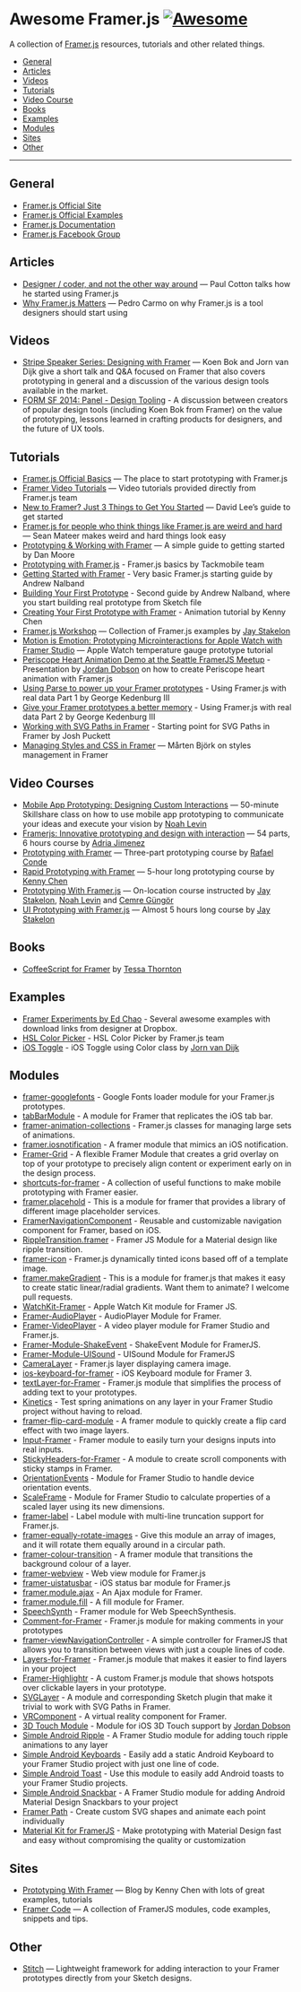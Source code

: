 # Awesome Framer.js [![Awesome](https://cdn.rawgit.com/sindresorhus/awesome/d7305f38d29fed78fa85652e3a63e154dd8e8829/media/badge.svg)](https://github.com/sindresorhus/awesome)

A collection of [Framer.js](http://framerjs.com) resources, tutorials and other related things.

* [General](#general)
* [Articles](#articles)
* [Videos](#videos)
* [Tutorials](#tutorials)
* [Video Course](#video-courses)
* [Books](#books)
* [Examples](#examples)
* [Modules](#modules)
* [Sites](#sites)
* [Other](#other)

---

## General
* [Framer.js Official Site](http://framerjs.com)
* [Framer.js Official Examples](http://framerjs.com/examples)
* [Framer.js Documentation](http://framerjs.com/docs)
* [Framer.js Facebook Group](https://www.facebook.com/groups/framerjs/)

## Articles
* [Designer / coder, and not the other way around](https://medium.com/road-to-infinity/designer-coder-and-not-the-other-way-around-4288098986e1#.a1ks034fn) — Paul Cotton talks how he started using Framer.js
* [Why Framer.js Matters](https://medium.com/@drocarmo/why-framer-js-matters-93eb1206e606#.846k6rca6) — Pedro Carmo on why Framer.js is a tool designers should start using

## Videos
* [Stripe Speaker Series: Designing with Framer](https://www.youtube.com/watch?v=mqk9Fw8FKLY) — Koen Bok and Jorn van Dijk give a short talk and Q&A focused on Framer that also covers prototyping in general and a discussion of the various design tools available in the market.
* [FORM SF 2014: Panel - Design Tooling](https://www.youtube.com/watch?v=gX0n4JUl18g) - A discussion between creators of popular design tools (including Koen Bok from Framer) on the value of prototyping, lessons learned in crafting products for designers, and the future of UX tools.

## Tutorials
* [Framer.js Official Basics](http://framerjs.com/learn/basics) — The place to start prototyping with Framer.js
* [Framer Video Tutorials](https://www.youtube.com/playlist?list=PL9p5auxyrweMB6JVO24jFvW4NZufHacjz) — Video tutorials provided directly from Framer.js team
* [New to Framer? Just 3 Things to Get You Started](https://medium.com/@designforhuman/new-to-framer-just-3-things-to-get-you-started-47397f27c71e#.uk7q8mqts) — David Lee’s guide to get started
* [Framer.js for people who think things like Framer.js are weird and hard](https://medium.com/@sean_mateer/framer-js-for-people-who-think-things-like-framer-js-are-weird-and-hard-add2068c8114#.epx95tg0t) — Sean Mateer makes weird and hard things look easy
* [Prototyping & Working with Framer](http://humaan.com/prototyping-with-framer/) — A simple guide to getting started by Dan Moore
* [Prototyping with Framer.js](http://blog.tackmobile.com/article/prototyping-framer-js/) - Framer.js basics by Tackmobile team
* [Getting Started with Framer](http://www.cutandfold.co/blog/2015/9/7/making-you-first-framer-prototype) - Very basic Framer.js starting guide by Andrew Nalband
* [Building Your First Prototype](http://www.cutandfold.co/blog/2015/9/8/building-your-first-prototype) - Second guide by Andrew Nalband, where you start building real prototype from Sketch file
* [Creating Your First Prototype with Framer](https://medium.com/@kennycheny/creating-your-first-prototype-with-framer-c39221da7668#.3jcem1x61) - Animation tutorial by Kenny Chen
* [Framer.js Workshop](http://codepen.io/collection/nRzzaZ/) — Collection of Framer.js examples by [Jay Stakelon](https://twitter.com/stakelon)
* [Motion is Emotion: Prototyping Microinteractions for Apple Watch with Framer Studio](https://blog.grandcentrix.net/motion-is-emotion/) — Apple Watch temperature gauge prototype tutorial
* [Periscope Heart Animation Demo at the Seattle FramerJS Meetup](https://www.youtube.com/watch?v=qFUXxqzZytU) - Presentation by [Jordan Dobson](https://twitter.com/jordandobson) on how to create Periscope heart animation with Framer.js
* [Using Parse to power up your Framer prototypes](https://medium.com/facebook-design/using-parse-to-power-up-your-framer-prototypes-88cb87009d00#.8noe6r2wb) - Using Framer.js with real data Part 1 by George Kedenburg III
* [Give your Framer prototypes a better memory](https://medium.com/facebook-design/give-your-framer-prototypes-a-better-memory-212b26e0f934#.6ws4983e7) - Using Framer.js with real data Part 2 by George Kedenburg III
* [Working with SVG Paths in Framer](https://medium.com/framer-prototyping/working-with-svg-paths-in-framer-43d3c2d08adc) - Starting point for SVG Paths in Framer by Josh Puckett
* [Managing Styles and CSS in Framer](http://martenbjork.com/2016/05/managing-styles-and-css-in-framer/) — Mårten Björk on styles management in Framer

## Video Courses
* [Mobile App Prototyping: Designing Custom Interactions](https://www.skillshare.com/classes/design/Mobile-App-Prototyping-Designing-Custom-Interactions/382444545) — 50-minute Skillshare class on how to use mobile app prototyping to communicate your ideas and execute your vision by [Noah Levin](https://twitter.com/nlevin)
* [Framerjs: Innovative prototyping and design with interaction](https://www.udemy.com/framerjs-prototyping-design-interaction-animation/?couponCode=FRAMER) — 54 parts, 6 hours course by [Adria Jimenez](https://twitter.com/ajimix)
* [Prototyping with Framer](http://www.sketchcasts.net/episodes/prototyping-with-framer-part-1) — Three-part prototyping course by [Rafael Conde](https://twitter.com/rafahari)
* [Rapid Prototyping with Framer](https://player.oreilly.com/videos/9781771374620) — 5-hour long prototyping course by [Kenny Chen](https://twitter.com/kennycheny)
* [Prototyping With Framer.js](https://generalassemb.ly/education/prototyping-with-framerjs) — On-location course instructed by [Jay Stakelon](https://twitter.com/stakelon), [Noah Levin](https://twitter.com/nlevin) and [Cemre Güngör](https://twitter.com/gem_ray)
* [UI Prototyping with Framer.js](https://www.pluralsight.com/courses/ui-prototyping-framer-js) — Almost 5 hours long course by [Jay Stakelon](https://twitter.com/stakelon)

## Books
* [CoffeeScript for Framer](http://coffeescript-for-framerjs.com) by [Tessa Thornton](https://twitter.com/tessthornton)

## Examples
* [Framer Experiments by Ed Chao](http://thatedchao.com/published/2014/09/27/framer.html) - Several awesome examples with download links from designer at Dropbox.
* [HSL Color Picker](http://share.framerjs.com/ft0uwf1jweid/) - HSL Color Picker by Framer.js team
* [iOS Toggle](http://share.framerjs.com/mraze47eux9w/) - iOS Toggle using Color class by [Jorn van Dijk](https://twitter.com/jornvandijk)

## Modules
* [framer-googlefonts](https://github.com/peteschaffner/framer-googlefonts) - Google Fonts loader module for your Framer.js prototypes.
* [tabBarModule](https://github.com/petterheterjag/tabBarModule) - A module for Framer that replicates the iOS tab bar.
* [framer-animation-collections](https://github.com/isaacw/framer-animation-collections) - Framer.js classes for managing large sets of animations.
* [framer.iosnotification](https://github.com/leinerud/framer.iosnotification) - A framer module that mimics an iOS notification.
* [Framer-Grid](https://github.com/nilshoenson/Framer-Grid) - A flexible Framer Module that creates a grid overlay on top of your prototype to precisely align content or experiment early on in the design process.
* [shortcuts-for-framer](https://github.com/facebook/shortcuts-for-framer) - A collection of useful functions to make mobile prototyping with Framer easier.
* [framer.placehold](https://github.com/cupofjoakim/framer.placehold) - This is a module for framer that provides a library of different image placeholder services.
* [FramerNavigationComponent](https://github.com/jchavarri/FramerNavigationComponent) - Reusable and customizable navigation component for Framer, based on iOS.
* [RippleTransition.framer](https://github.com/offirg75/framer.RippleTransition) - Framer JS Module for a Material design like ripple transition.
* [framer-icon](https://github.com/peteschaffner/framer-icon) - Framer.js dynamically tinted icons based off of a template image.
* [framer.makeGradient](https://github.com/cupofjoakim/framer.makeGradient) - This is a module for framer.js that makes it easy to create static linear/radial gradients. Want them to animate? I welcome pull requests.
* [WatchKit-Framer](https://github.com/ajimix/WatchKit-Framer) - Apple Watch Kit module for Framer JS.
* [Framer-AudioPlayer](https://github.com/benjaminnathan/Framer-AudioPlayer) - AudioPlayer Module for Framer.
* [Framer-VideoPlayer](https://github.com/stakes/Framer-VideoPlayer) - A video player module for Framer Studio and Framer.js.
* [Framer-Module-ShakeEvent](https://github.com/RayPS/Framer-Module-ShakeEvent) - ShakeEvent Module for FramerJS.
* [Framer-Module-UISound](https://github.com/RayPS/Framer-Module-UISound/) - UISound Module for FramerJS
* [CameraLayer](https://github.com/ktcy/CameraLayer) - Framer.js layer displaying camera image.
* [ios-keyboard-for-framer](https://github.com/supsupmo/ios-keyboard-for-framer) - iOS Keyboard module for Framer 3.
* [textLayer-for-Framer](https://github.com/awt2542/textLayer-for-Framer) - Framer.js module that simplifies the process of adding text to your prototypes.
* [Kinetics](https://github.com/joshmtucker/Kinetics) - Test spring animations on any layer in your Framer Studio project without having to reload.
* [framer-flip-card-module](https://github.com/aboutjax/framer-flip-card-module) - A framer module to quickly create a flip card effect with two image layers.
* [Input-Framer](https://github.com/ajimix/Input-Framer) - Framer module to easily turn your designs inputs into real inputs.
* [StickyHeaders-for-Framer](https://github.com/72/StickyHeaders-for-Framer) - A module to create scroll components with sticky stamps in Framer.
* [OrientationEvents](https://github.com/joshmtucker/OrientationEvents) - Module for Framer Studio to handle device orientation events.
* [ScaleFrame](https://github.com/joshmtucker/ScaleFrame) - Module for Framer Studio to calculate properties of a scaled layer using its new dimensions.
* [framer-label](https://github.com/peteschaffner/framer-label) - Label module with multi-line truncation support for Framer.js.
* [framer-equally-rotate-images](https://github.com/aboutjax/framer-equally-rotate-images) - Give this module an array of images, and it will rotate them equally around in a circular path.
* [framer-colour-transition](https://github.com/nickmangos/framer-colour-transition) - A framer module that transitions the background colour of a layer.
* [framer-webview](https://github.com/peteschaffner/framer-webview) - Web view module for Framer.js
* [framer-uistatusbar](https://github.com/peteschaffner/framer-uistatusbar) - iOS status bar module for Framer.js
* [framer.module.ajax](https://github.com/karlerikjonatan/framer.module.ajax) - An Ajax module for Framer.
* [framer.module.fill](https://github.com/karlerikjonatan/framer.module.fill) - A fill module for Framer.
* [SpeechSynth](https://github.com/joshmtucker/SpeechSynth) - Framer module for Web SpeechSynthesis.
* [Comment-for-Framer](https://github.com/awt2542/Comment-for-Framer) - Framer.js module for making comments in your prototypes
* [framer-viewNavigationController](https://github.com/chriscamargo/framer-viewNavigationController) - A simple controller for FramerJS that allows you to transition between views with just a couple lines of code.
* [Layers-for-Framer](https://github.com/awt2542/Layers-for-Framer) - Framer.js module that makes it easier to find layers in your project
* [Framer-Highlightr](https://github.com/jonahvsweb/Framer-Highlightr) - A custom Framer.js module that shows hotspots over clickable layers in your prototype.
* [SVGLayer](https://github.com/joshpuckett/FramerModules/tree/master/SVGLayer) - A module and corresponding Sketch plugin that make it trivial to work with SVG Paths in Framer.
* [VRComponent](https://github.com/jonastreub/VRComponent) - A virtual reality component for Framer.
* [3D Touch Module](http://jrdn.io/dO4r) - Module for iOS 3D Touch support by [Jordan Dobson](https://twitter.com/jordandobson)
* [Simple Android Ripple](https://github.com/imaaronjames/Simple-Android-Ripple) - A Framer Studio module for adding touch ripple animations to any layer
* [Simple Android Keyboards](https://github.com/imaaronjames/Simple-Android-Keyboards) - Easily add a static Android Keyboard to your Framer Studio project with just one line of code.
* [Simple Android Toast](https://github.com/imaaronjames/Simple-Android-Toast) - Use this module to easily add Android toasts to your Framer Studio projects.
* [Simple Android Snackbar](https://github.com/imaaronjames/Simple-Android-Snackbar) - A Framer Studio module for adding Android Material Design Snackbars to your project
* [Framer Path](https://github.com/vladimirshlygin/framer-path) - Create custom SVG shapes and animate each point individually
* [Material Kit for FramerJS](https://github.com/k-vyn/framer-material-kit) - Make prototyping with Material Design fast and easy without compromising the quality or customization

## Sites
* [Prototyping With Framer](http://www.prototypingwithframer.com) — Blog by Kenny Chen with lots of great examples, tutorials
* [Framer Code](http://framerco.de) — A collection of FramerJS modules, code examples, snippets and tips.

## Other
* [Stitch](https://github.com/mattsjohnston/stitch) — Lightweight framework for adding interaction to your Framer prototypes directly from your Sketch designs.
